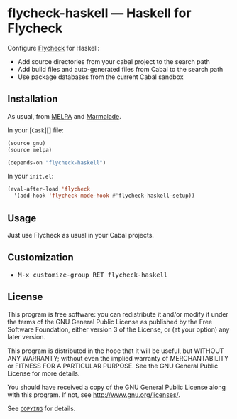 flycheck-haskell — Haskell for Flycheck
=======================================

Configure [Flycheck][] for Haskell:

- Add source directories from your cabal project to the search path
- Add build files and auto-generated files from Cabal to the search path
- Use package databases from the current Cabal sandbox

Installation
------------

As usual, from [MELPA][] and [Marmalade][].

In your [`Cask`][] file:

```cl
(source gnu)
(source melpa)

(depends-on "flycheck-haskell")
```

In your `init.el`:

```cl
(eval-after-load 'flycheck
  '(add-hook 'flycheck-mode-hook #'flycheck-haskell-setup))
```

Usage
-----

Just use Flycheck as usual in your Cabal projects.

Customization
-------------

- <kbd>M-x customize-group RET flycheck-haskell</kbd>

License
-------

This program is free software: you can redistribute it and/or modify it under
the terms of the GNU General Public License as published by the Free Software
Foundation, either version 3 of the License, or (at your option) any later
version.

This program is distributed in the hope that it will be useful, but WITHOUT ANY
WARRANTY; without even the implied warranty of MERCHANTABILITY or FITNESS FOR A
PARTICULAR PURPOSE.  See the GNU General Public License for more details.

You should have received a copy of the GNU General Public License along with
this program.  If not, see http://www.gnu.org/licenses/.

See [`COPYING`][copying] for details.

[Flycheck]: https://github.com/flycheck/flycheck
[Cask]: https://github.com/cask/cask
[MELPA]: http://melpa.milkbox.net
[Marmalade]: http://marmalade-repo.org/
[COPYING]: https://github.com/flycheck/flycheck-haskell/blob/master/COPYING
